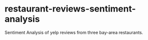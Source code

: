 # restaurant-reviews-sentiment-analysis
Sentiment Analysis of yelp reviews from three bay-area restaurants. 
